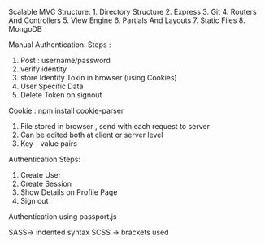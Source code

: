 Scalable MVC Structure:
    1. Directory Structure
    2. Express
    3. Git
    4. Routers And Controllers
    5. View Engine
    6. Partials And Layouts
    7. Static Files
    8. MongoDB

Manual Authentication: 
Steps :
1. Post : username/password 
2. verify identity
3. store Identity Tokin in browser (using Cookies) 
4. User Specific Data 
5. Delete Token on signout


Cookie :  npm install cookie-parser
1. File stored in browser , send with each request to server
2. Can be edited both at client or server level
3. Key - value pairs

Authentication Steps:
1. Create User
2. Create Session
3. Show Details on Profile Page
4. Sign out

Authentication using passport.js

SASS-> indented syntax
SCSS -> brackets used
